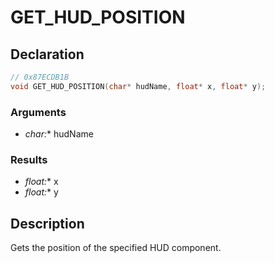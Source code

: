 # GET_HUD_POSITION

## Declaration
```cpp
// 0x87ECDB1B
void GET_HUD_POSITION(char* hudName, float* x, float* y);
```

### Arguments
- **char*:** hudName

### Results
- **float*:** x
- **float*:** y

## Description
Gets the position of the specified HUD component.